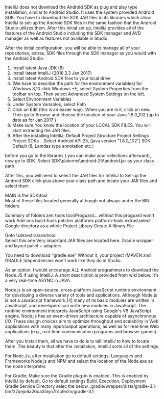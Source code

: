 IntelliJ does not download the Android SDK as plug and play type installation, similar to Android Studio. It uses the system provided Android SDK. You have to download the SDK JAR files to its libraries which allow IntelliJ to set-up the Android SDK files in the same fashion that the Android Studio utilizes them. After this initial set up, IntelliJ provides all of the features of the Android Studio including the SDK manager and AVD manager as well as features not available in Studio.

After the initial configuration, you will be able to manage all of your repositories, extras, SDK files through the SDK manager as you would with the Android Studio. 

1) Install latest Java JDK (8)
2) Install latest IntelliJ {2016.3.3   Jan 2017}
3) Install latest Android SDK files to your local drive
4) (We have to describe the path for the environment variables) for Windows 8,10 click Windows +E, select System Properties from the toolbar on top.  Then select Advanced System Settings on the left.
5) Select Environment Variables
6) Under System Variables, select Path
7) Click on Edit (this is an easier way). When you are in it, click on new.  Then go to Browse and choose the location of your Java 1.8.0_102 {up to date as for Jan 2017 }
8) Make sure You know the location of your LOCAL SDK FILES. You will start extracting the JAR files.
8) After the installing IntelliJ;
         Default Project Structure
         Project Settings
         Project 
         SDKs ...Select Android API 25, (java version "1.8.0_102")
         SDK Default (8, Lamdas type annotation etc.)

before you go to the libraries ( you can make your selections afterward), now go to SDK. 
         Select SDK\platorms\android-25\android.jar    as your class path

After this, you will need to select the JAR files for IntelliJ to Set-up the Android SDK
click plus above your class path and locate your JAR files and select them

MAIN is the SDK\tool\
Most of these files located generally although not always under the BIN folders.

Summary of folders are:
tools
tool\Proguard....without this proguard won't work
Add-ons
build-tools
patcher
platforms
platform-tools
extras\select Google directory as a whole
Project Library
Create A library File

Goto \sdk\extras\android\
Select this one
Very important JAR files are located here. Gradle wrapper and layout pallet + adapters.

You need to download "gradle.exe" Without it, your project (MAVEN and GRADLE )dependencies won't work like they do in Studio.

As an option, I would encourage ALL Android programmers to download the Node.JS if using IntelliJ. A short description is provided from wiki below. It's a very real-time ASYNC in JAVA.

Node.js is an open-source, cross-platform JavaScript runtime environment for developing a diverse variety of tools and applications. Although Node.js is not a JavaScript framework,[4] many of its basic modules are written in JavaScript, and developers can write new modules in JavaScript. The runtime environment interprets JavaScript using Google's V8 JavaScript engine.
Node.js has an event-driven architecture capable of asynchronous I/O. These design choices aim to optimize throughput and scalability in Web applications with many input/output operations, as well as for real-time Web applications (e.g., real-time communication programs and browser games).

After you Install them, all we have to do is to tell IntelliJ to how to locate them. The beauty is that after the installation, IntelliJ sorts all of the settings.

For Node.Js, after installation go to default settings;
Languages and Frameworks
Node.js and NPM
and select the location of the Node.exe as the node interpreter.

For Gradle;
Make sure the Gradle plug-in is enabled. This is enabled by IntelliJ by default.
Go to default settings 
      Build, Execution, Deployment
                Gradle      Service Directory  selec the below. 
.gradle/wrapper/dists/gradle-3.1-bin/37qejo6a26ua35lyn7h1u9v2n/gradle-3.1











 

     
         
           






